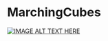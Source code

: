 # MarchingCubes

[![IMAGE ALT TEXT HERE](https://img.youtube.com/vi/LJkoo0_ZAi4/maxresdefault.jpg)](https://www.youtube.com/watch?v=LJkoo0_ZAi4)
